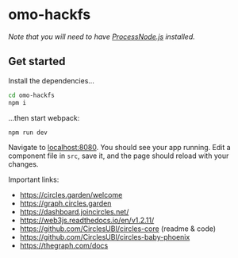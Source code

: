 # omo-hackfs
*Note that you will need to have [ProcessNode.js](https://nodejs.org) installed.*


## Get started

Install the dependencies...

```bash
cd omo-hackfs
npm i
```

...then start webpack:

```bash
npm run dev
```

Navigate to [localhost:8080](http://localhost:8080). You should see your app running. Edit a component file in `src`, save it, and the page should reload with your changes.

Important links:
* https://circles.garden/welcome
* https://graph.circles.garden
* https://dashboard.joincircles.net/
* https://web3js.readthedocs.io/en/v1.2.11/
* https://github.com/CirclesUBI/circles-core (readme & code)
* https://github.com/CirclesUBI/circles-baby-phoenix
* https://thegraph.com/docs
